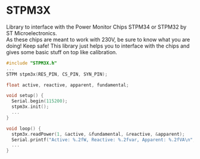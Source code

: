 # STPM3X
Library to interface with the Power Monitor Chips STPM34 or STPM32 by ST Microelectronics.\
As these chips are meant to work with 230V, be sure to know what you are doing! Keep safe! This library just helps you to interface with the chips and gives some basic stuff on top like calibration.

```C++
#include "STPM3X.h"
...
STPM stpm3x(RES_PIN, CS_PIN, SYN_PIN);

float active, reactive, apparent, fundamental;

void setup() {
  Serial.begin(115200);
  stpm3x.init();
  ...
}

void loop() {
  stpm3x.readPower(1, &active, &fundamental, &reactive, &apparent);
  Serial.printf("Active: %.2fW, Reactive: %.2fvar, Apparent: %.2fVA\n", active, reactive, apparent);
  ...
}
```